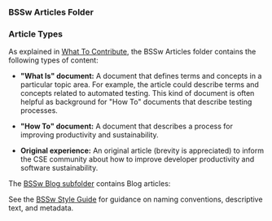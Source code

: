### BSSw Articles Folder

### Article Types

As explained in [What To Contribute](../WhatToContribute.md), the BSSw Articles folder contains the following types of content:

- **"What Is" document:** A document that defines terms and concepts in a particular topic area.  For example, the article could describe terms and concepts related to automated testing.  This kind of document is often helpful as background for "How To" documents that describe testing processes.

- **"How To" document:** A document that describes a process for improving productivity and sustainability.

- **Original experience:** An original article (brevity is appreciated) to inform the CSE community about how to improve developer productivity and software sustainability.

The [BSSw Blog subfolder](Blog/README.md) contains Blog articles:

See the [BSSw Style Guide](../StyleGuide.md) for guidance on naming conventions, descriptive text, and metadata.  
<!---
Publish: no
---!>
